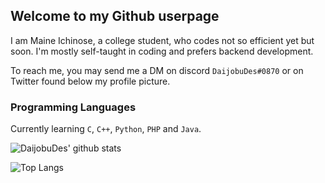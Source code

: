 ## Welcome to my Github userpage

I am Maine Ichinose, a college student, who codes not so efficient yet but soon. I'm mostly self-taught in coding and prefers backend development. 

To reach me, you may send me a DM on discord `DaijobuDes#0870` or on Twitter found below my profile picture.


### Programming Languages

Currently learning `C`, `C++`, `Python`, `PHP` and `Java`.



![DaijobuDes' github stats](https://github-readme-stats.vercel.app/api?username=DaijobuDes&langs_count=10)

![Top Langs](https://github-readme-stats.vercel.app/api/top-langs/?username=DaijobuDes&layout=compact&hide=html&langs_count=10)
